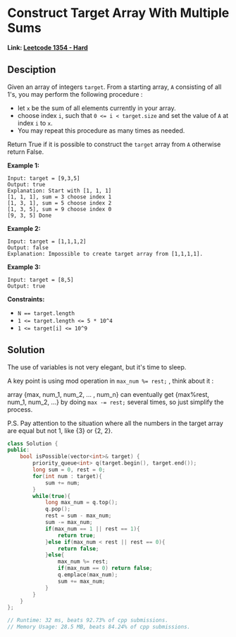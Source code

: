 # Construct Target Array With Multiple Sums

**Link: [Leetcode 1354 - Hard](https://leetcode.com/problems/construct-target-array-with-multiple-sums/)**



## Desciption

Given an array of integers `target`. From a starting array, `A` consisting of all 1's, you may perform the following procedure :

- let `x` be the sum of all elements currently in your array.
- choose index `i`, such that `0 <= i < target.size` and set the value of `A` at index `i` to `x`.
- You may repeat this procedure as many times as needed.

Return True if it is possible to construct the `target` array from `A` otherwise return False.

 

**Example 1:**

```
Input: target = [9,3,5]
Output: true
Explanation: Start with [1, 1, 1] 
[1, 1, 1], sum = 3 choose index 1
[1, 3, 1], sum = 5 choose index 2
[1, 3, 5], sum = 9 choose index 0
[9, 3, 5] Done
```

**Example 2:**

```
Input: target = [1,1,1,2]
Output: false
Explanation: Impossible to create target array from [1,1,1,1].
```

**Example 3:**

```
Input: target = [8,5]
Output: true
```

 

**Constraints:**

- `N == target.length`
- `1 <= target.length <= 5 * 10^4`
- `1 <= target[i] <= 10^9`



## Solution

The use of variables is not very elegant, but it's time to sleep.

A key point is using mod operation in `max_num %= rest;` , think about it :

array {max, num_1, num_2, ... , num_n} can eventually get {max%rest, num_1, num_2, ...} by doing `max -= rest;` several times, so just simplify the process.

P.S. Pay attention to the situation where all the numbers in the target array are equal but not 1, like {3} or {2, 2}. 

```c++
class Solution {
public:
    bool isPossible(vector<int>& target) {
        priority_queue<int> q(target.begin(), target.end());
        long sum = 0, rest = 0;
        for(int num : target){
            sum += num;
        }
        while(true){
            long max_num = q.top();
            q.pop();
            rest = sum - max_num;
            sum -= max_num;
            if(max_num == 1 || rest == 1){
                return true;
            }else if(max_num < rest || rest == 0){
                return false;
            }else{
                max_num %= rest;
                if(max_num == 0) return false;
                q.emplace(max_num);
                sum += max_num;
            }
        }
    }
};

// Runtime: 32 ms, beats 92.73% of cpp submissions.
// Memory Usage: 28.5 MB, beats 84.24% of cpp submissions.
```

